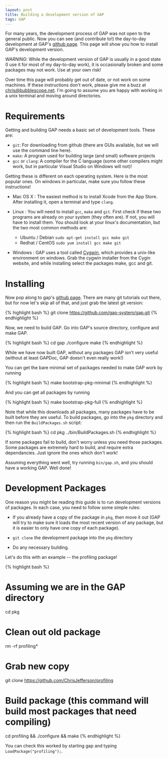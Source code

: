 ```yaml
---
layout: post
title: Building a development version of GAP
tags: GAP
---
```


For many years, the development process of GAP was not open to the general public. Now you can see (and contribute to!) the day-to-day development at GAP's [github page](https://www.github.com/gap-system/gap). This page will show you how to install GAP's development version.

*WARNING*: While the development version of GAP is usually in a good state (I use it for most of my day-to-day work), it is occasionally broken and some packages may not work. Use at your own risk!

Over time this page will probably get out of date, or not work on some machines. If these instructions don't work, please give me a buzz at [chris@bubblescope.net](mailto:chris@bubblescope.net). I'm going to assume you are happy with working in a unix terminal and moving around directories.

Requirements
============

Getting and building GAP needs a basic set of development tools. These are:

* `git`: For downloading from github (there are GUIs available, but we will use the command line here).
* `make`: A program used for building large (and small) software projects
* `gcc` or `clang`: A compiler for the C language (some other compilers might work, but in particular Visual Studio on Windows will not)!
  
  
Getting these is different on each operating system. Here is the most popular ones. On windows in particular, make sure you follow these instructions!

* Mac OS X : The easiest method is to install Xcode from the App Store. After installing it, open a terminal and type `clang`. 

* Linux : You will need to install `gcc`, `make` and `git`. First check if these two programs are already on your system (they often are). If not, you will have to install them. You should look at your linux's documentation, but the two most common methods are:
  * Ubuntu / Debian `sudo apt-get install gcc make git`
  * Redhat / CentOS `sudo yum install gcc make git`

* Windows : GAP uses a tool called [Cygwin](http://www.cygwin.com), which provides a unix-like environment on windows. Grab the cygwin installer from the Cygin website, and while installing select the packages make, gcc and git.

Installing
===========

Now pop along to gap's [github page](https://github.com/gap-system/gap). There are many git tutorials out there, but for now let's skip all of that, and just grab the latest git version:

{% highlight bash %}
git clone https://github.com/gap-system/gap.git
{% endhighlight %}

Now, we need to build GAP. Go into GAP's source directory, configure and make GAP.

{% highlight bash %}
cd gap
./configure
make
{% endhighlight %}

While we have now built GAP, without any packages GAP isn't very useful (without at least GAPDoc, GAP doesn't even really work!)

You can get the bare minimal set of packages needed to make GAP work by running

{% highlight bash %}
make bootstrap-pkg-minimal
{% endhighlight %}

And you can get all packages by running

{% highlight bash %}
make bootstrap-pkg-full
{% endhighlight %}

Note that while this downloads all packages, many packages have to be built before they are useful. To build packages, go into the `pkg` directory and then run the `BuildPackages.sh` script:

{% highlight bash %}
cd pkg
../bin/BuildPackages.sh
{% endhighlight %}

If some packages fail to build, don't worry unless you need those packages. Some packages are extremely hard to build, and require extra dependancies. Just ignore the ones which don't work!

Assuming everything went well, try running `bin/gap.sh`, and you should have a working GAP. Well done!

Development Packages
====================

One reason you might be reading this guide is to run development versions of packages. In each case, you need to follow some simple rules:

* If you already have a copy of the package in `pkg`, then move it out (GAP will try to make sure it loads the most recent version of any package, but it is easier to only have one copy of each package).

* `git clone` the development package into the `pkg` directory

* Do any necessary building.

Let's do this with an example -- the profiling package!

{% highlight bash %}
# Assuming we are in the GAP directory
cd pkg
# Clean out old package
rm -rf profiling*
# Grab new copy
git clone https://github.com/ChrisJefferson/profiling
# Build package (this command will build most packages that need compiling)
cd profiling && ./configure && make
{% endhighlight %}

You can check this worked by starting gap and typing ```LoadPackage("profiling");```.
